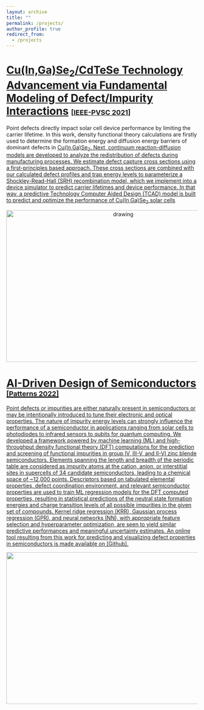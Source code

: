 ```yaml
---
layout: archive
title: ""
permalink: /projects/
author_profile: true
redirect_from:
  - /projects
---
```


# <u>Cu(In,Ga)Se<sub>2</sub>/CdTeSe Technology Advancement via Fundamental Modeling of Defect/Impurity Interactions</u> <font size=4>[<a href="https://ieeexplore.ieee.org/stamp/stamp.jsp?tp=&arnumber=9519020">IEEE-PVSC 2021</a>]</font>

Point defects directly impact solar cell device performance by limiting the carrier lifetime. In this work, density functional theory calculations are firstly used to determine the formation energy and diffusion energy barriers of dominant defects in <u>Cu(In,Ga)Se<sub>2</sub>. Next, continuum reaction-diffusion models are developed to analyze the redistribution of defects during manufacturing processes. We estimate defect capture cross sections using a first-principles based approach. These cross sections are combined with our calculated defect profiles and trap energy levels to parameterize a Shockley-Read-Hall (SRH) recombination model, which we implement into a device simulator to predict carrier lifetimes and device performance. In that way, a predictive Technology Computer Aided Design (TCAD) model is built to predict and optimize the performance of <u>Cu(In,Ga)Se<sub>2</sub> solar cells

<p align="center">
<img src="https://xiaofx2.github.io/images/Web_CIGS.png" alt="drawing" width="600" height="400"/>
</p>

# <u>AI-Driven Design of Semiconductors</u> <font size=4>[<a href="https://www.sciencedirect.com/science/article/pii/S266638992200023X/pdfft?md5=c9655359558a9616280b5776b304aaf0&pid=1-s2.0-S266638992200023X-main.pdf">Patterns 2022</a>]</font>

Point defects or impurities are either naturally present in semiconductors or may be intentionally introduced to tune their electronic and optical properties. The nature of impurity energy levels can strongly influence the performance of a semiconductor in applications ranging from solar cells to photodiodes to infrared sensors to qubits for quantum computing. We developed a framework powered by machine learning (ML) and high-throughput density functional theory (DFT) computations for the prediction and screening of functional impurities in group IV, III-V, and II-VI zinc blende semiconductors. Elements spanning the length and breadth of the periodic table are considered as impurity atoms at the cation, anion, or interstitial sites in supercells of 34 candidate semiconductors, leading to a chemical space of ~12,000 points. Descriptors based on tabulated elemental properties, defect coordination environment, and relevant semiconductor properties are used to train ML regression models for the DFT computed properties, resulting in statistical predictions of the neutral state formation energies and charge transition levels of all possible impurities in the given set of compounds. Kernel ridge regression (KRR), Gaussian process regression (GPR), and neural networks (NN), with appropriate feature selection and hyperparameter optimization, are seen to yield similar predictive performances and meaningful uncertainty estimates. An online tool resulting from this work for predicting and visualizing defect properties in semiconductors is made available on [[Github](https://github.com/lmjacoby/ai_semiconductors)].

<p align="center">
<img src="https://github.com/lmjacoby/ai_semiconductors/blob/master/ai_semiconductors/static/predict_tool_app.gif" width="600" height="400"/>
</p>
